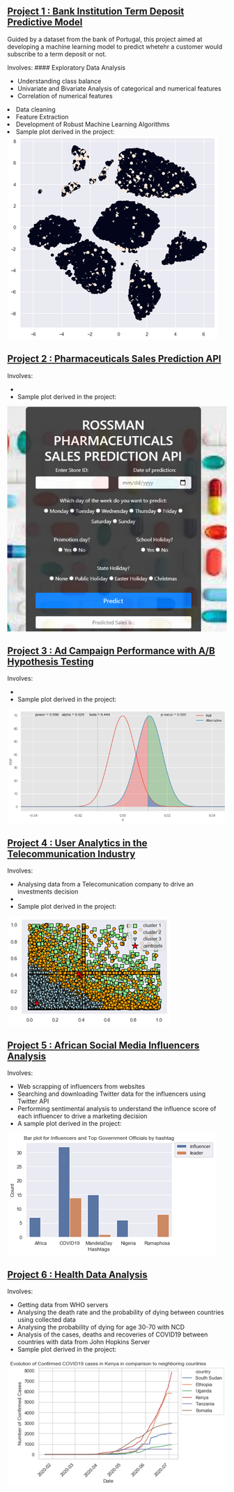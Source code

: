 ## [Project 1 : Bank Institution Term Deposit Predictive Model](https://github.com/Kiiru-Anastasia/10acadWeeklyChallenges/tree/master/Week6)
<p>Guided by a dataset from the bank of Portugal, this project aimed at developing a machine learning model to predict whetehr a customer would subscribe to a term deposit or not.</p>
Involves:
#### Exploratory Data Analysis
<ul>
  <li>Understanding class balance</li>
  <li>Univariate and Bivariate Analysis of categorical and numerical features</li>
  <li>Correlation of numerical features</li>
</ul>
  <li>Data cleaning</li>
  <li>Feature Extraction</li>
  <li>Development of Robust Machine Learning Algorithms</li>
  <li>Sample plot derived in the project:</li>
<img src = "/images/tsne_plot.png">

## [Project 2 : Pharmaceuticals Sales Prediction API](https://github.com/TeamFasilGhebb/salesPrediction)
Involves:
<ul>
  <li></li>
  <li>Sample plot derived in the project:</li>
</ul>
<img src = "/images/salespred_api.PNG">

## [Project 3 : Ad Campaign Performance with A/B Hypothesis Testing](https://github.com/Kiiru-Anastasia/10acadWeeklyChallenges/tree/master/Week4)
Involves:
<ul>
  <li></li>
  <li>Sample plot derived in the project:</li>
</ul>
<img src = "/images/hypotest.png">

## [Project 4 : User Analytics in the Telecommunication Industry](https://github.com/Kiiru-Anastasia/10acadWeeklyChallenges/blob/master/Week2/User_Analytics.ipynb)
Involves:
<ul>
  <li>Analysing data from a Telecomunication company to drive an investments decision</li>
  <li></li>
  <li>Sample plot derived in the project:</li>
</ul>
<img src = "/images/experience_cluster.png">

## [Project 5 : African Social Media Influencers Analysis](https://github.com/Kiiru-Anastasia/10acadWeeklyChallenges/blob/master/Week1/scrapping_starter.ipynb)
Involves:
<ul>
  <li>Web scrapping of influencers from websites</li>
  <li>Searching and downloading Twitter data for the influencers using Twitter API</li>
  <li>Performing sentimental analysis to understand the influence score of each influencer to drive a marketing decision</li>
  <li>A sample plot derived in the project:</li>
</ul>
<img src = "/images/hashtags_barplot.png">

## [Project 6 : Health Data Analysis](https://github.com/Kiiru-Anastasia/10acadWeeklyChallenges/blob/master/Week0/tenx_covid19_analysis_KiiruAnastasia.ipynb)
Involves:
<ul>
  <li>Getting data from WHO servers</li>
  <li>Analysing the death rate and the probability of dying between countries using collected data</li>
  <li>Analysing the probability of dying for age 30-70 with NCD</li>
  <li>Analysis of the cases, deaths and recoveries of COVID19 between countries with data from John Hopkins Server</li>
  <li>Sample plot derived in the project:</li>
</ul>
<img src = "/images/COVID19%20Confirmed%20Cases.png">
